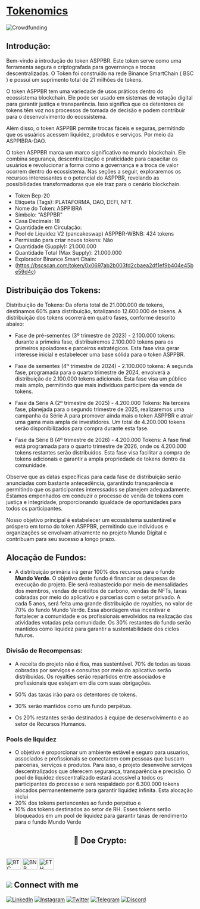 # [Tokenomics](https://www.asppibra.com.br/)

![Crowdfunding ](https://github.com/ASPPIBRA-DAO/ASPPIBRA-DAO/assets/80177249/3dcfdc5b-42cc-4916-b7fd-435b89722d1e)

 ## Introdução:

Bem-vindo à introdução do token ASPPBR. Este token serve como uma ferramenta segura e criptografada para governança e trocas descentralizadas. 
O Token foi construído na rede Binance SmartChain ( BSC ) e possui um suprimento total de 21 milhões de tokens.

O token ASPPBR tem uma variedade de usos práticos dentro do ecossistema blockchain. Ele pode ser usado em sistemas de votação digital para garantir justiça e transparência. Isso significa que os detentores de tokens têm voz nos processos de tomada de decisão e podem contribuir para o desenvolvimento do ecossistema.

Além disso, o token ASPPBR permite trocas fáceis e seguras, permitindo que os usuários acessem liquidez, produtos e serviços. Por meio da ASPPIBRA-DAO.

O token ASPPBR marca um marco significativo no mundo blockchain. Ele combina segurança, descentralização e praticidade para capacitar os usuários e revolucionar a forma como a governança e a troca de valor ocorrem dentro do ecossistema. Nas seções a seguir, exploraremos os recursos interessantes e o potencial do ASPPBR, revelando as possibilidades transformadoras que ele traz para o cenário blockchain.

- Token Bep-20
- Etiqueta (Tags): PLATAFORMA, DAO, DEFI, NFT.
- Nome do Token: ASPPIBRA
- Símbolo: “ASPPBR”
- Casa Decimais: 18
- Quantidade em Circulação:
- Pool de Liquidez V2 (pancakeswap) ASPPBR-WBNB: 424 tokens
- Permissão para criar novos tokens: Não
- Quantidade (Supply): 21.000.000
- Quantidade Total (Max Supply): 21.000.000
- Explorador Binance Smart Chain:
- (https://bscscan.com/token/0x0697ab2b003fd2cbaea2df1ef9b404e45be59d4c)

## Distribuição dos Tokens:

Distribuição de Tokens: Da oferta total de 21.000.000 de tokens, destinamos 60% para distribuição, totalizando 12.600.000 de tokens. A distribuição dos tokens ocorrerá em quatro fases, conforme descrito abaixo:

- Fase de pré-sementes (3º trimestre de 2023) - 2.100.000 tokens: durante a primeira fase, distribuiremos 2.100.000 tokens para os primeiros apoiadores e parceiros estratégicos. Esta fase visa gerar interesse inicial e estabelecer uma base sólida para o token ASPPBR.

- Fase de sementes (4º trimestre de 2024) - 2.100.000 tokens: A segunda fase, programada para o quarto trimestre de 2024, envolverá a distribuição de 2.100.000 tokens adicionais. Esta fase visa um público mais amplo, permitindo que mais indivíduos participem da venda de tokens.

- Fase da Série A (2º trimestre de 2025) - 4.200.000 Tokens: Na terceira fase, planejada para o segundo trimestre de 2025, realizaremos uma campanha da Série A para promover ainda mais o token ASPPBR e atrair uma gama mais ampla de investidores. Um total de 4.200.000 tokens serão disponibilizados para compra durante esta fase.

- Fase da Série B (4º trimestre de 2026) - 4.200.000 Tokens: A fase final está programada para o quarto trimestre de 2026, onde os 4.200.000 tokens restantes serão distribuídos. Esta fase visa facilitar a compra de tokens adicionais e garantir a ampla propriedade de tokens dentro da comunidade.

Observe que as datas específicas para cada fase de distribuição serão anunciadas com bastante antecedência, garantindo transparência e permitindo que os participantes interessados ​​se planejem adequadamente. Estamos empenhados em conduzir o processo de venda de tokens com justiça e integridade, proporcionando igualdade de oportunidades para todos os participantes.

Nosso objetivo principal é estabelecer um ecossistema sustentável e próspero em torno do token ASPPBR, permitindo que indivíduos e organizações se envolvam ativamente no projeto Mundo Digital e contribuam para seu sucesso a longo prazo.


## Alocação de Fundos:

- A distribuição primária irá gerar 100% dos recursos para o fundo **Mundo Verde**. O objetivo deste fundo é financiar as despesas de execução do projeto. Ele será reabastecido por meio de mensalidades dos membros, vendas de créditos de carbono, vendas de NFTs, taxas cobradas por meio do aplicativo e parcerias com o setor privado. A cada 5 anos, será feita uma grande distribuição de royalties, no valor de 70% do fundo Mundo Verde. Essa abordagem visa incentivar e fortalecer a comunidade e os profissionais envolvidos na realização das atividades votadas pela comunidade. Os 30% restantes do fundo serão mantidos como liquidez para garantir a sustentabilidade dos ciclos futuros.

### Divisão de Recompensas:

- A receita do projeto não é fixa, mas sustentável.
70% de todas as taxas cobradas por serviços e consultas por meio do aplicativo serão distribuídas.
Os royalties serão repartidos entre associados e profissionais que estejam em dia com suas obrigações.

- 50% das taxas irão para os detentores de tokens.
- 30% serão mantidos como um fundo perpétuo.
- Os 20% restantes serão destinados à equipe de desenvolvimento e ao setor de Recursos Humanos.

### Pools de liquidez 

- O objetivo é proporcionar um ambiente estável e seguro para usuarios, associados e profissionais se conectarem com pessoas que buscam parcerias, serviços e produtos. Para isso, o projeto desenvolve serviços descentralizados que oferecem segurança, transparência e precisão. O pool de liquidez descentralizado estará acessível a todos os participantes do processo e será respaldado por 6.300.000 tokens alocados permanentemente para garantir liquidez infinita. Esta alocação inclui
- 20% dos tokens pertencentes ao fundo perpétuo e 
- 10% dos tokens destinados ao setor de RH. 
Esses tokens serão bloqueados em um pool de liquidez para garantir taxas de rendimento para o fundo Mundo Verde


## <h2 align="center">🎁 Doe Crypto:</h2>

<div style="display: inline_block"><br>
<img align="center" alt="BTC" height="30" width="40" src="https://user-images.githubusercontent.com/80177249/180482937-475896ac-4853-470f-80da-dae18bcf7748.svg">
<img align="center" alt="BNB" height="30" width="40" src="https://user-images.githubusercontent.com/80177249/180481724-2560053f-dcd3-4879-a63f-5801eb373e66.svg">
<img align="center" alt="ETH" height="30" width="40" src="https://user-images.githubusercontent.com/80177249/180481896-cf45cdde-72f9-4986-8181-9ee64fae126d.svg">

## <img src="https://img.icons8.com/nolan/25/computer.png"/> Connect with me

[![LinkedIn](https://img.shields.io/badge/linkedin-%230077B5.svg?&style=for-the-badge&logo=linkedin&logoColor=white)](https://linkedin.com/company/asppibra-dao/) 
[![Instagram](https://img.shields.io/badge/Instagram-%23E4405F.svg?style=for-the-badge&logo=Instagram&logoColor=white)](https://instagram.com/asppibra/) 
[![Twitter](https://img.shields.io/badge/twitter-%231DA1F2.svg?&style=for-the-badge&logo=twitter&logoColor=white)](https://twitter.com/ASPPIBRA_ORG) 
[![Telegram](https://img.shields.io/badge/Telegram-2CA5E0?style=for-the-badge&logo=telegram&logoColor=white)](https://t.me/Mundo_Digital_BR)
[![Discord](https://img.shields.io/badge/Discord-7289DA?style=for-the-badge&logo=discord&logoColor=white)](https://discord)

</div>
